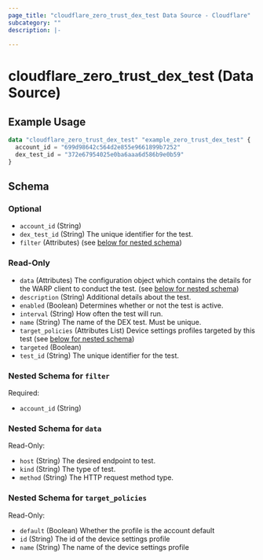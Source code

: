 ```yaml
---
page_title: "cloudflare_zero_trust_dex_test Data Source - Cloudflare"
subcategory: ""
description: |-
  
---
```


# cloudflare_zero_trust_dex_test (Data Source)



## Example Usage

```terraform
data "cloudflare_zero_trust_dex_test" "example_zero_trust_dex_test" {
  account_id = "699d98642c564d2e855e9661899b7252"
  dex_test_id = "372e67954025e0ba6aaa6d586b9e0b59"
}
```

<!-- schema generated by tfplugindocs -->
## Schema

### Optional

- `account_id` (String)
- `dex_test_id` (String) The unique identifier for the test.
- `filter` (Attributes) (see [below for nested schema](#nestedatt--filter))

### Read-Only

- `data` (Attributes) The configuration object which contains the details for the WARP client to conduct the test. (see [below for nested schema](#nestedatt--data))
- `description` (String) Additional details about the test.
- `enabled` (Boolean) Determines whether or not the test is active.
- `interval` (String) How often the test will run.
- `name` (String) The name of the DEX test. Must be unique.
- `target_policies` (Attributes List) Device settings profiles targeted by this test (see [below for nested schema](#nestedatt--target_policies))
- `targeted` (Boolean)
- `test_id` (String) The unique identifier for the test.

<a id="nestedatt--filter"></a>
### Nested Schema for `filter`

Required:

- `account_id` (String)


<a id="nestedatt--data"></a>
### Nested Schema for `data`

Read-Only:

- `host` (String) The desired endpoint to test.
- `kind` (String) The type of test.
- `method` (String) The HTTP request method type.


<a id="nestedatt--target_policies"></a>
### Nested Schema for `target_policies`

Read-Only:

- `default` (Boolean) Whether the profile is the account default
- `id` (String) The id of the device settings profile
- `name` (String) The name of the device settings profile


